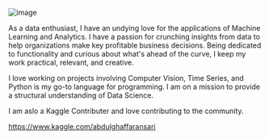 ![image](https://user-images.githubusercontent.com/88545317/179393625-84945152-37c4-43aa-85f4-b75e1e9ba06c.png)

As a data enthusiast, I have an undying love for the applications of Machine Learning and Analytics. I have a passion for crunching insights from data to help organizations make key profitable business decisions. Being dedicated to functionality and curious about what's ahead of the curve, I keep my work practical, relevant, and creative.

I love working on projects involving Computer Vision, Time Series, and Python is my go-to language for programming. I am on a mission to provide a structural understanding of Data Science.

I am aslo a Kaggle Contributer and love contributing to the community.

https://www.kaggle.com/abdulghaffaransari


<!---
abdulghaffaransari/abdulghaffaransari is a ✨ special ✨ repository because its `README.md` (this file) appears on your GitHub profile.
You can click the Preview link to take a look at your changes.
--->
